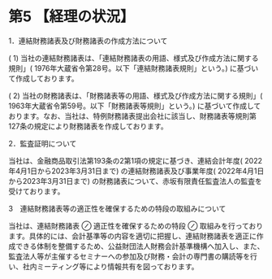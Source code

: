 # 第5 【経理の状況】  

1．連結財務諸表及び財務諸表の作成方法について  

( 1) 当社の連結財務諸表は、「連結財務諸表の用語、様式及び作成方法に関する規則」( 1976年大蔵省令第28号。以下「連結財務諸表規則」という。) に基づいて作成しております。  

( 2) 当社の財務諸表は、「財務諸表等の用語、様式及び作成方法に関する規則」( 1963年大蔵省令第59号。以下「財務諸表等規則」という。) に基づいて作成しております。なお、当社は、特例財務諸表提出会社に該当し、財務諸表等規則第127条の規定により財務諸表を作成しております。  

2．監査証明について  

当社は、金融商品取引法第193条の2第1項の規定に基づき、連結会計年度( 2022年4月1日から2023年3月31日まで) の連結財務諸表及び事業年度( 2022年4月1日から2023年3月31日まで) の財務諸表について、赤坂有限責任監査法人の監査を受けております。  

3　連結財務諸表等の適正性を確保するための特段の取組みについて  

当社は、連結財務諸表 $\oslash$ 適正性を確保するための特段 $\oslash$ 取組みを行っております。具体的には、会計基準等の内容を適切に把握し、連結財務諸表を適正に作成できる体制を整備するため、公益財団法人財務会計基準機構へ加入し、また、監査法人等が主催するセミナーへの参加及び財務・会計の専門書の購読等を行い、社内ミーティング等により情報共有を図っております。  